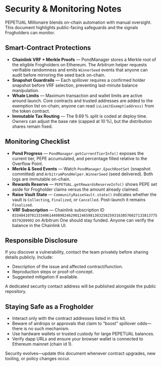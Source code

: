 # Security & Monitoring Notes

PEPETUAL Millionaire blends on-chain automation with manual oversight. This document highlights public-facing safeguards and the signals Frogholders can monitor.

## Smart-Contract Protections

- **Chainlink VRF + Merkle Proofs** — PondManager stores a Merkle root of the eligible Frogholders on Ethereum. The Arbitrum helper requests verifiable randomness and emits `WinnerSeed` events that anyone can audit before mirroring the seed back on-chain.
- **Snapshot Guardrails** — Each spillover requires a confirmed holder snapshot before VRF selection, preventing last-minute balance manipulation.
- **Whale Limits** — Maximum transaction and wallet limits are active around launch. Core contracts and trusted addresses are added to the exemption list on-chain; anyone can read `isLimitExempt(address)` from the token contract.
- **Immutable Tax Routing** — The 9.69 % split is coded at deploy time. Owners can adjust the base rate (capped at 10 %), but the distribution shares remain fixed.

## Monitoring Checklist

- **Pond Progress** — `PondManager.getCurrentTierInfo()` exposes the current tier, PEPE accumulated, and percentage filled relative to the Overflow Point.
- **Merkle & Seed Events** — Watch `PondManager.EpochRootSet` (snapshot committed) and `ArbitrumPondHelper.WinnerSeed` (seed delivered). Both logs are immutable on-chain.
- **Rewards Reserve** — `PEPETUAL.getRewardsReserveInfo()` shows PEPE set aside for Frogholder claims versus the amount already claimed.
- **Raise Vault State** — `CommunityRaiseVault.state()` indicates whether the vault is `Collecting`, `Finalized`, or `Cancelled`. Post-launch it remains `Finalized`.
- **VRF Subscription** — Chainlink subscription ID `83340410701333406144989824629012465981303258259316385760271338137756579289992` on Arbitrum One should stay funded. Anyone can verify the balance in the Chainlink UI.

## Responsible Disclosure

If you discover a vulnerability, contact the team privately before sharing details publicly. Include:

- Description of the issue and affected contract/function.
- Reproduction steps or proof-of-concept.
- Suggested mitigation if available.

A dedicated security contact address will be published alongside the public repository.

## Staying Safe as a Frogholder

- Interact only with the contract addresses listed in this kit.
- Beware of airdrops or approvals that claim to “boost” spillover odds—there is no such mechanism.
- Use hardware wallets or trusted custody for large PEPETUAL balances.
- Verify dapp URLs and ensure your browser wallet is connected to Ethereum mainnet (chain id 1).

Security evolves—update this document whenever contract upgrades, new tooling, or policy changes occur.
